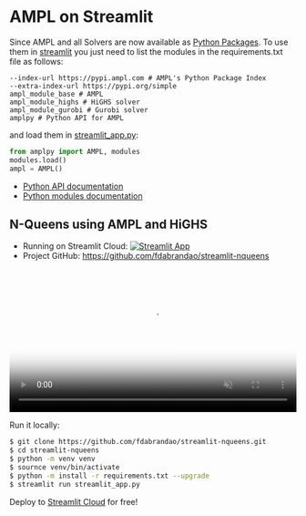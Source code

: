 # AMPL on Streamlit

Since AMPL and all Solvers are now available as [Python Packages](modules.md). To use them in [streamlit](https://streamlit.io) you just need to list the modules in the requirements.txt file as follows:

```
--index-url https://pypi.ampl.com # AMPL's Python Package Index
--extra-index-url https://pypi.org/simple
ampl_module_base # AMPL
ampl_module_highs # HiGHS solver
ampl_module_gurobi # Gurobi solver
amplpy # Python API for AMPL
```

and load them in [streamlit_app.py](streamlit_app.py):
```python
from amplpy import AMPL, modules
modules.load()
ampl = AMPL()
```

- [Python API documentation](https://amplpy.readthedocs.io)
- [Python modules documentation](modules.md)

## N-Queens using AMPL and HiGHS

- Running on Streamlit Cloud: [![Streamlit App](https://static.streamlit.io/badges/streamlit_badge_black_white.svg)](https://share.streamlit.io/fdabrandao/streamlit-nqueens/)
- Project GitHub: <https://github.com/fdabrandao/streamlit-nqueens>


<a href="https://share.streamlit.io/fdabrandao/streamlit-nqueens/" target="_blank">
    <video width="100%" autoplay loop muted poster="https://ampl.com/upload/videos/nqueens_streamlit_poster.jpg">
        <source src="https://ampl.com/upload/videos/nqueens_streamlit.mp4" type="video/mp4" />
    </video>
</a>

Run it locally:
```bash
$ git clone https://github.com/fdabrandao/streamlit-nqueens.git
$ cd streamlit-nqueens
$ python -m venv venv
$ sournce venv/bin/activate
$ python -m install -r requirements.txt --upgrade
$ streamlit run streamlit_app.py
```

Deploy to [Streamlit Cloud](https://streamlit.io/) for free!
